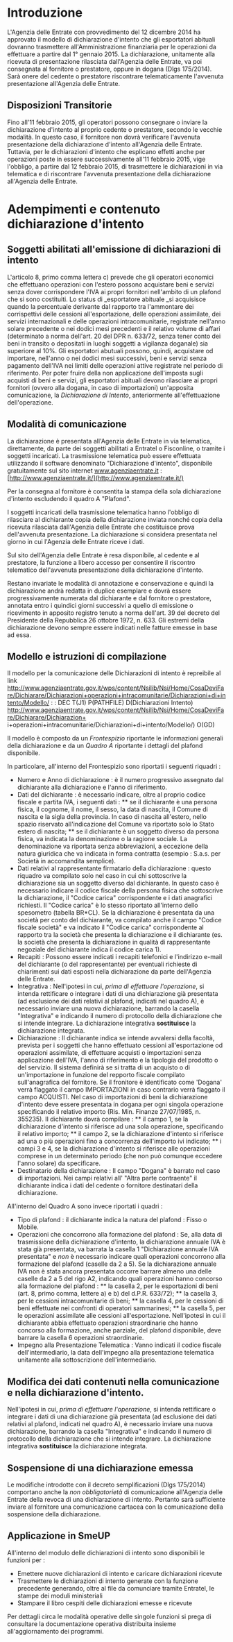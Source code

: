 # Introduzione
L'Agenzia delle Entrate con provvedimento del 12 dicembre 2014 ha approvato il modello di dichiarazione d'intento che gli esportatori abituali dovranno trasmettere all'Amministrazione finanziaria per le operazioni da effettuare a partire dal 1° gennaio 2015.
La dichiarazione, unitamente alla ricevuta di presentazione rilasciata dall'Agenzia delle Entrate, va poi consegnata al fornitore o prestatore, oppure in dogana (Dlgs 175/2014). Sarà onere del cedente o prestatore riscontrare telematicamente l'avvenuta presentazione all'Agenzia delle Entrate.

## Disposizioni Transitorie
Fino all'11 febbraio 2015, gli operatori possono consegnare o inviare la dichiarazione d'intento al proprio cedente o prestatore, secondo le vecchie modalità. In questo caso, il fornitore non dovrà verificare l'avvenuta presentazione della dichiarazione d'intento all'Agenzia delle Entrate. Tuttavia, per le dichiarazioni d'intento che esplicano effetti anche per operazioni poste in essere successivamente all'11 febbraio 2015, vige l'obbligo, a partire dal 12 febbraio 2015, di trasmettere le dichiarazioni in via telematica e di riscontrare l'avvenuta presentazione della dichiarazione all'Agenzia delle Entrate.

# Adempimenti e contenuto dichiarazione d'intento

## Soggetti abilitati all'emissione di dichiarazioni di intento

L'articolo 8, primo comma lettera c) prevede che gli operatori economici che effettuano operazioni con l'estero possono acquistare beni e servizi senza dover corrispondere l'IVA ai propri fornitori nell'ambito di un plafond che si sono costituiti.
Lo status di _esportatore abituale _si acquisisce quando la percentuale derivante dal rapporto tra l'ammontare dei corrispettivi delle cessioni all'esportazione, delle operazioni assimilate, dei servizi internazionali e delle operazioni intracomunitarie, registrate nell'anno solare precedente o nei dodici mesi precedenti e il relativo volume di affari (determinato a norma dell'art. 20 del DPR n. 633/72, senza
tener conto dei beni in transito o depositati in luoghi soggetti a vigilanza doganale) sia superiore al 10%. Gli esportatori abutuali possono, quindi, acquistare od importare, nell'anno o nei dodici mesi
successivi, beni e servizi senza pagamento dell'IVA nei limiti delle operazioni attive registrate nel periodo di riferimento. Per poter fruire della non applicazione dell'imposta sugli acquisti di beni e
servizi, gli esportatori abituali devono rilasciare ai propri fornitori (ovvero alla dogana, in caso di importazioni) un'apposita comunicazione, la _Dichiarazione di Intento_,  anteriormente
all'effettuazione dell'operazione.

## Modalità di comunicazione

La dichiarazione è presentata all'Agenzia delle Entrate in via telematica, direttamente, da parte dei soggetti abilitati a Entratel o Fisconline, o tramite i soggetti incaricati. La trasmissione telematica può essere effettuata utilizzando il software denominato "Dichiarazione d'intento", disponibile gratuitamente sul sito internet www.agenziaentrate.it : 
[http://www.agenziaentrate.it/](http://www.agenziaentrate.it/)

Per la consegna al fornitore è consentita la stampa della sola dichiarazione d'intento escludendo il quadro A "Plafond".

I soggetti incaricati della trasmissione telematica hanno l'obbligo di rilasciare al dichiarante copia della dichiarazione inviata nonché copia della ricevuta rilasciata dall'Agenzia delle Entrate che costituisce prova dell'avvenuta presentazione.
La dichiarazione si considera presentata nel giorno in cui l'Agenzia delle Entrate riceve i dati.

Sul sito dell'Agenzia delle Entrate è resa disponibile, al cedente e al prestatore, la funzione a libero accesso per consentire il riscontro telematico dell'avvenuta presentazione della dichiarazione d'intento.

Restano invariate le modalità di annotazione e conservazione e quindi la dichiarazione andrà redatta in duplice esemplare e dovrà essere progressivamente numerata dal dichiarante e dal fornitore o prestatore, annotata entro i quindici giorni  successivi  a quello di emissione  o  ricevimento  in  apposito  registro tenuto a norma dell'art.  39  del  decreto  del  Presidente della Repubblica 26 ottobre  1972,  n.  633. Gli estremi  della  dichiarazione  devono sempre essere  indicati nelle fatture emesse in base ad essa.

## Modello e istruzioni di compilazione

Il modello per la comunicazione delle Dichiarazioni di intento è repreibile al link http://www.agenziaentrate.gov.it/wps/content/Nsilib/Nsi/Home/CosaDeviFare/Dichiarare/Dichiarazioni+operazioni+intracomunitarie/Dichiarazioni+di+intento/Modello/
 :  : DEC T(J1) P(PATHFILE) D(Dichiarazioni Intento) [http://www.agenziaentrate.gov.it/wps/content/Nsilib/Nsi/Home/CosaDeviFare/Dichiarare/Dichiarazion+
](http://www.agenziaentrate.gov.it/wps/content/Nsilib/Nsi/Home/CosaDeviFare/Dichiarare/Dichiarazion+
)
i+operazioni+intracomunitarie/Dichiarazioni+di+intento/Modello/) O(GD)

Il modello è composto da un _Frontespizio_ riportante le informazioni generali della dichiarazione e da un _Quadro A_ riportante i dettagli del plafond disponibile.

In particolare, all'interno del Frontespizio sono riportati i seguenti riquadri : 
 * Numero e Anno di dichiarazione :  è il numero progressivo assegnato dal dichiarante alla dichiarazione e l'anno di riferimento.
 * Dati del dichiarante :  è necessario indicare, oltre al proprio codice fiscale e partita IVA, i seguenti dati : 
 ** se il dichiarante è una persona fisica, il cognome, il nome, il sesso, la data di nascita, il Comune di nascita e la sigla della provincia. In caso di nascita all'estero, nello spazio riservato all'indicazione del Comune va riportato solo lo Stato estero di nascita;
** se il dichiarante è un soggetto diverso da persona fisica, va indicata la denominazione o la ragione sociale. La denominazione va riportata senza abbreviazioni, a eccezione della natura giuridica che va indicata in forma contratta (esempio :  S.a.s. per Società in accomandita semplice).
 * Dati relativi al rappresentante firmatario della dichiarazione :  questo riquadro va compilato solo nel caso in cui chi sottoscrive la dichiarazione sia un soggetto diverso dal dichiarante. In questo caso è necessario indicare il codice fiscale della persona fisica che sottoscrive la dichiarazione, il "Codice carica" corrispondente e i dati anagrafici richiesti. Il "Codice carica" è lo stesso riportato all'interno dello spesometro (tabella BR*CL). Se la dichiarazione è presentata da una società per conto del dichiarante, va compilato anche il campo "Codice fiscale società" e va indicato il "Codice carica" corrispondente al rapporto tra la società che presenta la dichiarazione e il dichiarante (es. la società che presenta la dichiarazione in qualità di rappresentante negoziale del dichiarante indica il codice carica 1).
 * Recapiti :  Possono essere indicati i recapiti telefonici e l'indirizzo e-mail del dichiarante (o del rappresentante) per eventuali richieste di chiarimenti sui dati esposti nella dichiarazione da parte dell'Agenzia delle Entrate.
* Integrativa :  Nell'ipotesi in cui, _prima di effettuare l'operazione_, si intenda rettificare o integrare i dati di una dichiarazione già presentata (ad esclusione dei dati relativi al plafond, indicati nel quadro A), è necessario inviare una nuova dichiarazione, barrando la casella "Integrativa" e indicando il numero di protocollo della dichiarazione che si intende integrare. La dichiarazione integrativa **sostituisce** la dichiarazione integrata.
* Dichiarazione :  Il dichiarante indica se intende avvalersi della facoltà, prevista per i soggetti che hanno effettuato cessioni all'esportazione od operazioni assimilate, di effettuare acquisti o importazioni senza applicazione dell'IVA, l'anno di riferimento e la tipologia del prodotto o del servizio. Il sistema definirà se si tratta di un acquisto o di un'importazione in funzione del repporto fiscale compilato sull'anagrafica del fornitore. Se il fronitore è identificato come 'Dogana' verrà flaggato il campo IMPORTAZIONI in caso contrario verrà flaggato il campo ACQUISTI. Nel caso di importazioni di beni la dichiarazione d'intento deve essere presentata in dogana per ogni singola operazione specificando il relativo importo (Ris. Min. Finanze 27/07/1985, n. 355235). Il dichiarante dovrà compilare : 
 ** il campo 1, se la dichiarazione d'intento si riferisce ad una sola operazione, specificando il relativo importo;
 ** il campo 2, se la dichiarazione d'intento si riferisce ad una o più operazioni fino a concorrenza dell'importo ivi indicato;
 ** i campi 3 e 4, se la dichiarazione d'intento si riferisce alle operazioni comprese in un determinato periodo (che non può comunque eccedere l'anno solare) da specificare.
 * Destinatario della dichiarazione :  Il campo "Dogana" è barrato nel caso di importazioni. Nei campi relativi all' "Altra parte contraente" il dichiarante indica i dati del cedente o fornitore destinatari
della dichiarazione.

All'interno del Quadro A sono invece riportati i quadri : 
 * Tipo di plafond :  il dichiarante indica la natura del plafond :  Fisso o Mobile.
 * Operazioni che concorrono alla formazione del plafond :  Se, alla data di trasmissione della dichiarazione d'intento, la dichiarazione annuale IVA è stata già presentata, va barrata la casella 1 "Dichiarazione annuale IVA presentata" e _non_ è necessario indicare quali operazioni concorrono alla formazione del plafond (caselle da 2 a 5). Se la dichiarazione annuale IVA non è stata ancora presentata occorre barrare almeno una delle caselle da 2 a 5 del rigo A2, indicando quali operazioni hanno concorso alla formazione del plafond : 
 ** la casella 2, per le esportazioni di beni (art. 8, primo comma, lettere a) e b) del d.P.R. 633/72);
 ** la casella 3, per le cessioni intracomunitarie di beni;
 ** la casella 4, per le cessioni di beni effettuate nei confronti di operatori sammarinesi;
 ** la casella 5, per le operazioni assimilate alle cessioni all'esportazione.
Nell'ipotesi in cui il dichiarante abbia effettuato operazioni straordinarie che hanno concorso alla formazione, anche parziale, del plafond disponibile, deve barrare la casella 6 operazioni straordinarie.
* Impegno alla Presentazione Telematica :  Vanno indicati il codice fiscale dell'intermediario, la data dell'impegno alla presentazione telematica unitamente alla sottoscrizione dell'intermediario.


## Modifica dei dati contenuti nella comunicazione e nella dichiarazione d'intento.

Nell'ipotesi in cui, _prima di effettuare l'operazione_, si intenda rettificare o integrare i dati di una dichiarazione già presentata (ad esclusione dei dati relativi al plafond, indicati nel quadro A), è necessario inviare una nuova dichiarazione, barrando la casella "Integrativa" e indicando il numero di protocollo della dichiarazione che si intende integrare. La dichiarazione integrativa **sostituisce** la dichiarazione integrata.

## Sospensione di una dichiarazione emessa

Le modifiche introdotte con il decreto semplificazioni (Dlgs 175/2014) comportano anche la _non obbligatorietà_ di comunicazione all'Agenzia delle Entrate della revoca di una dichiarazione di intento. Pertanto sarà sufficiente inviare al fornitore una comunicazione cartacea con la comunicazione della sospensione della dichiarazione.

## Applicazione in SmeUP

All'interno del modulo delle dichiarazioni di intento sono disponibili le funzioni per : 
 * Emettere nuove dichiarazioni di intento e caricare dichiarazioni ricevute
 * Trasmettere le dichiarazioni di intento generate con la funzione precedente generando, oltre al file da comunciare tramite Entratel, le stampe dei moduli ministeriali
 * Stampare il libro cespiti delle dichiarazioni emesse e ricevute

Per dettagli circa le modalità operative delle singole funzioni si prega di consultare la documentazione operativa distribuita insieme all'aggiornamento dei programmi.
